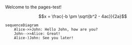 Welcome to the pages-test!

```math
x = \frac{-b \pm \sqrt{b^2 - 4ac}}{2a}
```

```mermaid
sequenceDiagram
    Alice->>John: Hello John, how are you?
    John-->>Alice: Great!
    Alice-)John: See you later!
```
